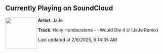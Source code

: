 ## Currently Playing on SoundCloud

[<img align="left" width="100" src="https://i1.sndcdn.com/artworks-VyyYIpKlwmCxpcaS-JOjNZg-t500x500.jpg">](https://soundcloud.com/jajemusic1/i-would-die-4-u-mastered-3)

**Artist**: JaJe 

**Track**: Holly Humberstone - I Would Die 4 U (JaJe Remix)

Last updated at 2/6/2025, 6:14:35 AM

